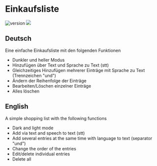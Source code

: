 # Einkaufsliste

![version](https://img.shields.io/badge/version-1.0.0-blue)
![](https://img.shields.io/github/downloads/OptixWolf/einkaufsliste/total)

## Deutsch

Eine einfache Einkaufsliste mit den folgenden Funktionen

- Dunkler und heller Modus
- Hinzufügen über Text und Sprache zu Text (stt)
- Gleichzeitiges Hinzufügen mehrerer Einträge mit Sprache zu Text (Trennzeichen "und")
- Ändern der Reihenfolge der Einträge
- Bearbeiten/Löschen einzelner Einträge
- Alles löschen

## English

A simple shopping list with the following functions

- Dark and light mode
- Add via text and speech to text (stt)
- Add several entries at the same time with language to text (separator "und")
- Change the order of the entries
- Edit/delete individual entries
- Delete all